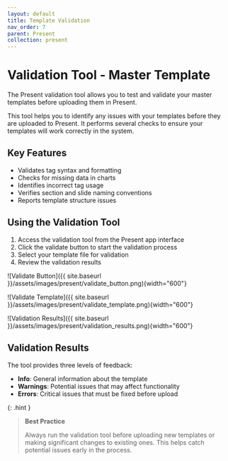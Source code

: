 ```yaml
---
layout: default
title: Template Validation
nav_order: 7
parent: Present
collection: present
---
```


# Validation Tool - Master Template

The Present validation tool allows you to test and validate your master templates before uploading them in Present.

This tool helps you to identify any issues with your templates before they are uploaded to Present. It performs several checks to ensure your templates will work correctly in the system.

## Key Features

- Validates tag syntax and formatting
- Checks for missing data in charts
- Identifies incorrect tag usage
- Verifies section and slide naming conventions
- Reports template structure issues

## Using the Validation Tool

1. Access the validation tool from the Present app interface
2. Click the validate button to start the validation process
3. Select your template file for validation
4. Review the validation results

![Validate Button]({{ site.baseurl }}/assets/images/present/validate_button.png){width="600"}

![Validate Template]({{ site.baseurl }}/assets/images/present/validate_template.png){width="600"}

![Validation Results]({{ site.baseurl }}/assets/images/present/validation_results.png){width="600"}

## Validation Results

The tool provides three levels of feedback:

- **Info**: General information about the template
- **Warnings**: Potential issues that may affect functionality
- **Errors**: Critical issues that must be fixed before upload

{: .hint }
> **Best Practice**
>
> Always run the validation tool before uploading new templates or making significant changes to existing ones.
> This helps catch potential issues early in the process.
